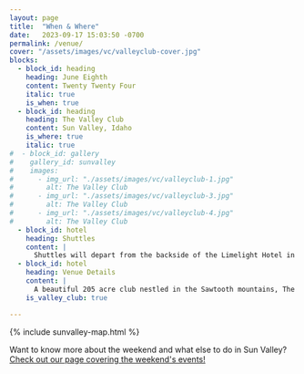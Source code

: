 ```yaml
---
layout: page
title:  "When & Where"
date:   2023-09-17 15:03:50 -0700
permalink: /venue/
cover: "/assets/images/vc/valleyclub-cover.jpg"
blocks:
  - block_id: heading
    heading: June Eighth
    content: Twenty Twenty Four
    italic: true
    is_when: true
  - block_id: heading
    heading: The Valley Club
    content: Sun Valley, Idaho
    is_where: true
    italic: true
#  - block_id: gallery
#    gallery_id: sunvalley
#    images:
#      - img_url: "./assets/images/vc/valleyclub-1.jpg"
#        alt: The Valley Club
#      - img_url: "./assets/images/vc/valleyclub-3.jpg"
#        alt: The Valley Club
#      - img_url: "./assets/images/vc/valleyclub-4.jpg"
#        alt: The Valley Club
  - block_id: hotel
    heading: Shuttles
    content: |
      Shuttles will depart from the backside of the Limelight Hotel in Ketchum and the Fairfield Inn & Suites in Hailey at 4:15 PM. Parking at the venue is also available. Shuttles will return to the drop-off points at 10:00 PM and at 12 midnight. Announcements will be made during the reception to let you know when the shuttles are ready to depart.
  - block_id: hotel
    heading: Venue Details
    content: |
      A beautiful 205 acre club nestled in the Sawtooth mountains, The Valley Club is a centrally located, stunning venue between Hailey and Ketchum. Our ceremony, reception, and dance party will be self-contained, and we'll have shuttle service procided to Ketchum and Hailey. Bring your dancing shoes and prepare for a one-of-a-kind night in the mountains.
    is_valley_club: true

---
```


{% include sunvalley-map.html %}

<p class="disclaimer">Want to know more about the weekend and what else to do in Sun Valley? <a href="/things-to-do/">Check out our page covering the weekend's events!</a></p>
